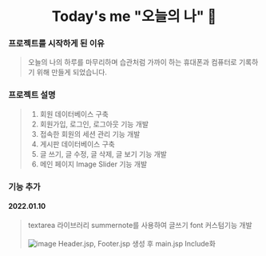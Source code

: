 <h1 align="center">Today's me "오늘의 나" 📝</h1>     

### 프로젝트를 시작하게 된 이유
> 오늘의 나의 하루를 마무리하며 습관처럼 가까이 하는 휴대폰과 컴퓨터로 기록하기 위해 만들게 되었습니다.

### 프로젝트 설명
> 1. 회원 데이터베이스 구축<br>
> 2. 회원가입, 로그인, 로그아웃 기능 개발<br>
> 3. 접속한 회원의 세션 관리 기능 개발<br>
> 4. 게시판 데이터베이스 구축<br>
> 5. 글 쓰기, 글 수정, 글 삭제, 글 보기 기능 개발<br>
> 6. 메인 페이지 Image Slider 기능 개발<br>

### 기능 추가
#### 2022.01.10<br>
> textarea 라이브러리 summernote를 사용하여 글쓰기 font 커스텀기능 개발<br><br>
> ![image](https://user-images.githubusercontent.com/63985698/148759861-71d49f0c-e1d4-4871-9a74-dff89b271436.png)
> Header.jsp, Footer.jsp 생성 후 main.jsp Include화
